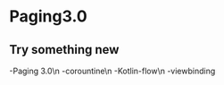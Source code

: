# Paging3.0
Try something new
----------------------------
-Paging 3.0\n
-corountine\n
-Kotlin-flow\n
-viewbinding
